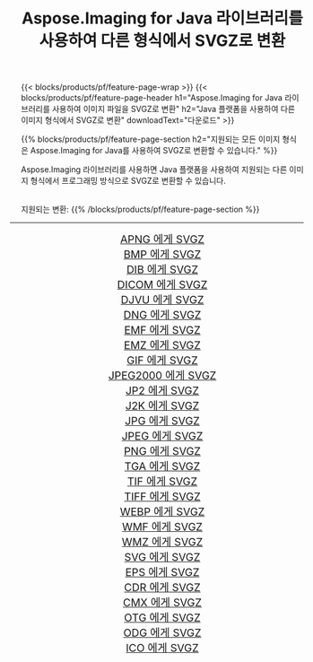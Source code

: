﻿---
title: Aspose.Imaging for Java 라이브러리를 사용하여 다른 형식에서 SVGZ로 변환 
weight: 3920
url: /ko/java/conversion/to/svgz 
lang: ko
langdirlevel: 2
locales: zh-hans,ja,it,ru,de,es,fr,nl,id,lt,pl,pt,vi,tr,ko,zh-hant,ar,hi,th,sv,cs,uk,he
description: Aspose.Imaging을 사용하면 Java를 사용하여 다른 형식에서 SVGZ로 변환할 수 있습니다.
---

{{< blocks/products/pf/feature-page-wrap >}}
{{< blocks/products/pf/feature-page-header h1="Aspose.Imaging for Java 라이브러리를 사용하여 이미지 파일을 SVGZ로 변환" h2="Java 플랫폼을 사용하여 다른 이미지 형식에서 SVGZ로 변환" downloadText="다운로드" >}}


{{% blocks/products/pf/feature-page-section  h2="지원되는 모든 이미지 형식은 Aspose.Imaging for Java를 사용하여 SVGZ로 변환할 수 있습니다." %}}
<p align=justify>Aspose.Imaging 라이브러리를 사용하면 Java 플랫폼을 사용하여 지원되는 다른 이미지 형식에서 프로그래밍 방식으로 SVGZ로 변환할 수 있습니다.</p>
<br/>
지원되는 변환:
{{% /blocks/products/pf/feature-page-section %}}
<div class="container-fluid productfamilypage bg-gray">
    <div class="convertypes bg-gray agp-content section">
        <div class="container">
		<hr style="margin-left:-20px;"/>
		<div class="row other-converters" style="gap: 10px;font-size: 19px;text-align:center;">
		    <div class='col-md-2 other-converter remove-lp remove-rp'><a href="/imaging/ko/java/conversion/apng-to-svgz" style="padding:15px;">APNG 에게 SVGZ</a></div>
<div class='col-md-2 other-converter remove-lp remove-rp'><a href="/imaging/ko/java/conversion/bmp-to-svgz" style="padding:15px;">BMP 에게 SVGZ</a></div>
<div class='col-md-2 other-converter remove-lp remove-rp'><a href="/imaging/ko/java/conversion/dib-to-svgz" style="padding:15px;">DIB 에게 SVGZ</a></div>
<div class='col-md-2 other-converter remove-lp remove-rp'><a href="/imaging/ko/java/conversion/dicom-to-svgz" style="padding:15px;">DICOM 에게 SVGZ</a></div>
<div class='col-md-2 other-converter remove-lp remove-rp'><a href="/imaging/ko/java/conversion/djvu-to-svgz" style="padding:15px;">DJVU 에게 SVGZ</a></div>
<div class='col-md-2 other-converter remove-lp remove-rp'><a href="/imaging/ko/java/conversion/dng-to-svgz" style="padding:15px;">DNG 에게 SVGZ</a></div>
<div class='col-md-2 other-converter remove-lp remove-rp'><a href="/imaging/ko/java/conversion/emf-to-svgz" style="padding:15px;">EMF 에게 SVGZ</a></div>
<div class='col-md-2 other-converter remove-lp remove-rp'><a href="/imaging/ko/java/conversion/emz-to-svgz" style="padding:15px;">EMZ 에게 SVGZ</a></div>
<div class='col-md-2 other-converter remove-lp remove-rp'><a href="/imaging/ko/java/conversion/gif-to-svgz" style="padding:15px;">GIF 에게 SVGZ</a></div>
<div class='col-md-2 other-converter remove-lp remove-rp'><a href="/imaging/ko/java/conversion/jpeg2000-to-svgz" style="padding:15px;">JPEG2000 에게 SVGZ</a></div>
<div class='col-md-2 other-converter remove-lp remove-rp'><a href="/imaging/ko/java/conversion/jp2-to-svgz" style="padding:15px;">JP2 에게 SVGZ</a></div>
<div class='col-md-2 other-converter remove-lp remove-rp'><a href="/imaging/ko/java/conversion/j2k-to-svgz" style="padding:15px;">J2K 에게 SVGZ</a></div>
<div class='col-md-2 other-converter remove-lp remove-rp'><a href="/imaging/ko/java/conversion/jpg-to-svgz" style="padding:15px;">JPG 에게 SVGZ</a></div>
<div class='col-md-2 other-converter remove-lp remove-rp'><a href="/imaging/ko/java/conversion/jpeg-to-svgz" style="padding:15px;">JPEG 에게 SVGZ</a></div>
<div class='col-md-2 other-converter remove-lp remove-rp'><a href="/imaging/ko/java/conversion/png-to-svgz" style="padding:15px;">PNG 에게 SVGZ</a></div>
<div class='col-md-2 other-converter remove-lp remove-rp'><a href="/imaging/ko/java/conversion/tga-to-svgz" style="padding:15px;">TGA 에게 SVGZ</a></div>
<div class='col-md-2 other-converter remove-lp remove-rp'><a href="/imaging/ko/java/conversion/tif-to-svgz" style="padding:15px;">TIF 에게 SVGZ</a></div>
<div class='col-md-2 other-converter remove-lp remove-rp'><a href="/imaging/ko/java/conversion/tiff-to-svgz" style="padding:15px;">TIFF 에게 SVGZ</a></div>
<div class='col-md-2 other-converter remove-lp remove-rp'><a href="/imaging/ko/java/conversion/webp-to-svgz" style="padding:15px;">WEBP 에게 SVGZ</a></div>
<div class='col-md-2 other-converter remove-lp remove-rp'><a href="/imaging/ko/java/conversion/wmf-to-svgz" style="padding:15px;">WMF 에게 SVGZ</a></div>
<div class='col-md-2 other-converter remove-lp remove-rp'><a href="/imaging/ko/java/conversion/wmz-to-svgz" style="padding:15px;">WMZ 에게 SVGZ</a></div>
<div class='col-md-2 other-converter remove-lp remove-rp'><a href="/imaging/ko/java/conversion/svg-to-svgz" style="padding:15px;">SVG 에게 SVGZ</a></div>
<div class='col-md-2 other-converter remove-lp remove-rp'><a href="/imaging/ko/java/conversion/eps-to-svgz" style="padding:15px;">EPS 에게 SVGZ</a></div>
<div class='col-md-2 other-converter remove-lp remove-rp'><a href="/imaging/ko/java/conversion/cdr-to-svgz" style="padding:15px;">CDR 에게 SVGZ</a></div>
<div class='col-md-2 other-converter remove-lp remove-rp'><a href="/imaging/ko/java/conversion/cmx-to-svgz" style="padding:15px;">CMX 에게 SVGZ</a></div>
<div class='col-md-2 other-converter remove-lp remove-rp'><a href="/imaging/ko/java/conversion/otg-to-svgz" style="padding:15px;">OTG 에게 SVGZ</a></div>
<div class='col-md-2 other-converter remove-lp remove-rp'><a href="/imaging/ko/java/conversion/odg-to-svgz" style="padding:15px;">ODG 에게 SVGZ</a></div>
<div class='col-md-2 other-converter remove-lp remove-rp'><a href="/imaging/ko/java/conversion/ico-to-svgz" style="padding:15px;">ICO 에게 SVGZ</a></div>
                </div>
        </div>
    </div>
</div>
<br/>

